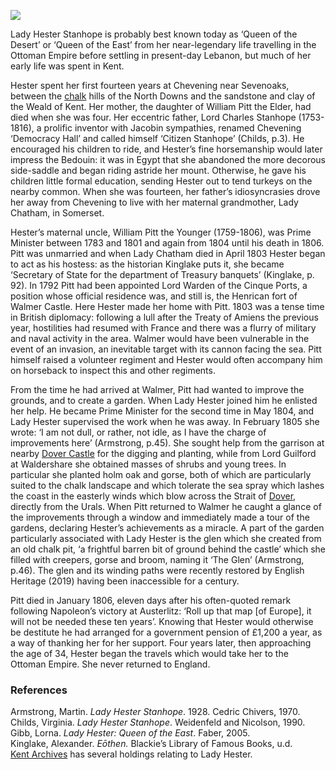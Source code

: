 <a href="https://beta.kent-maps.online"><img src="https://beta.kent-maps.online/juncture/ve-button.png"></a>

<param ve-config 
       title="Lady Hester Stanhope (1776-1839)"
       author="Diana Hirst"
       banner="https://raw.githubusercontent.com/kent-map/images/main/banners/19c.jpg" 
       layout="vertical">
       
<param ve-entity eid="Q939838" title="Sevenoaks">
<param ve-entity eid="Q2297876" title="Chevening">
<param ve-entity eid="Q2551894" title="Walmer">
<param ve-entity eid="Q2543161" title="Walmer Castle">
<param ve-entity eid="Q179224" title="Dover">
<param ve-entity eid="Q950970" title="Dover Castle">


Lady Hester Stanhope is probably best known today as ‘Queen of the Desert’ or ‘Queen of the East’ from her near-legendary life travelling in the Ottoman Empire before settling in present-day Lebanon, but much of her early life was spent in Kent.
<param ve-image url="https://upload.wikimedia.org/wikipedia/commons/b/b7/Chevening_2.jpg" label="Chevening in 1830, with at least one turkey!" attribution="Unknown author, via Wikimedia Commons" license="CC BY-SA 2.0">
                                                                                     
Hester spent her first fourteen years at Chevening near Sevenoaks, between the [chalk](/landscape/kentish-chalk) hills of the North Downs and the sandstone and clay of the Weald of Kent. Her mother, the daughter of William Pitt the Elder, had died when she was four. Her eccentric father, Lord Charles Stanhope (1753-1816), a prolific inventor with Jacobin sympathies, renamed Chevening ‘Democracy Hall’ and called himself ‘Citizen Stanhope’ (Childs, p.3). He encouraged his children to ride, and Hester’s fine horsemanship would later impress the Bedouin: it was in Egypt that she abandoned the more decorous side-saddle and began riding astride her mount. Otherwise, he gave his children little formal education, sending Hester out to tend turkeys on the nearby common. When she was fourteen, her father’s idiosyncrasies drove her away from Chevening to live with her maternal grandmother, Lady Chatham, in Somerset. 
<param ve-image url="https://upload.wikimedia.org/wikipedia/commons/5/54/Lady_Hester_Stanhope_on_horseback_Wellcome_L0041138.jpg" label="Lady Hester Stanhope on horseback" attribution="Wellcome Images via Wikimedia Commons" license="CC BY 4.0">

Hester’s maternal uncle, William Pitt the Younger (1759-1806), was Prime Minister between 1783 and 1801 and again from 1804 until his death in 1806. Pitt was unmarried and when Lady Chatham died in April 1803 Hester began to act as his hostess: as the historian Kinglake puts it, she became ‘Secretary of State for the department of Treasury banquets’ (Kinglake, p. 92). In 1792 Pitt had been appointed Lord Warden of the Cinque Ports, a position whose official residence was, and still is, the Henrican fort of Walmer Castle. Here Hester made her home with Pitt. 1803 was a tense time in British diplomacy: following a lull after the Treaty of Amiens the previous year, hostilities had resumed with France and there was a flurry of military and naval activity in the area. Walmer would have been vulnerable in the event of an invasion, an inevitable target with its cannon facing the sea. Pitt himself raised a volunteer regiment and Hester would often accompany him on horseback to inspect this and other regiments.
<param ve-image url="https://upload.wikimedia.org/wikipedia/commons/f/f7/Bodleian_Libraries%2C_The_centinel_at_his_post_or-_Boneys_peep_into_Walmer_Castle.jpg" label="The Centinel at his post or Boney's peep into Walmer Castle" attribution="Bodleian Library, Public domain, via Wikimedia Commons">
       
From the time he had arrived at Walmer, Pitt had wanted to improve the grounds, and to create a garden. When Lady Hester joined him he enlisted her help. He became Prime Minister for the second time in May 1804, and Lady Hester supervised the work when he was away. In February 1805 she wrote: ‘I am not dull, or rather, not idle, as I have the charge of improvements here’ (Armstrong, p.45). She sought help from the garrison at nearby [Dover Castle](/20c/20c-secret-tunnels) for the digging and planting, while from Lord Guilford at Waldershare she obtained masses of shrubs and young trees. In particular she planted holm oak and gorse, both of which are particularly suited to the chalk landscape and which tolerate the sea spray which lashes the coast in the easterly winds which blow across the Strait of [Dover](/19c/19c-dover), directly from the Urals.
When Pitt returned to Walmer he caught a glance of the improvements through a window and immediately made a tour of the gardens, declaring Hester’s achievements as a miracle. A part of the garden particularly associated with Lady Hester is the glen which she created from an old chalk pit, ‘a frightful barren bit of ground behind the castle’ which she filled with creepers, gorse and broom, naming it ‘The Glen’ (Armstrong, p.46). The glen and its winding paths were recently restored by English Heritage (2019) having been inaccessible for a century. 
<param ve-image url="https://upload.wikimedia.org/wikipedia/commons/b/bb/Walmer_Castle_%26_Gardens_%28EH%29_20-04-2012_%287188985016%29.jpg" label="Walmer Castle and Gardens" attribution="Karen Roe from Bury St Edmunds, Suffolk, UK, via Wikimedia Commons" license="CC BY 2.0">

Pitt died in January 1806, eleven days after his often-quoted remark following Napoleon’s victory at Austerlitz: ‘Roll up that map [of Europe], it will not be needed these ten years’. Knowing that Hester would otherwise be destitute he had arranged for a government pension of £1,200 a year, as a way of thanking her for her support. Four years later, then approaching the age of 34, Hester began the travels which would take her to the Ottoman Empire. She never returned to England.
<param ve-image url="https://upload.wikimedia.org/wikipedia/commons/2/25/OlderPittThe_Younger_crop.jpg" label="William Pitt The Younger" attribution="John Hoppner, Public domain, via Wikimedia Commons">
                     
### References

Armstrong, Martin. _Lady Hester Stanhope_. 1928. Cedric Chivers, 1970.    
Childs, Virginia. _Lady Hester Stanhope_. Weidenfeld and Nicolson, 1990.   
Gibb, Lorna. _Lady Hester: Queen of the East_. Faber, 2005.   
Kinglake, Alexander. _Eōthen._ Blackie’s Library of Famous Books, u.d.   
[Kent Archives](https://www.kentarchives.org.uk/) has several holdings relating to Lady Hester.   
 
